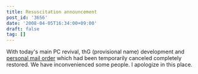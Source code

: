 ```yaml
---
title: Resuscitation announcement
post_id: '3656'
date: '2008-04-05T16:34:00+09:00'
draft: false
tag: []
---
```


With today's main PC revival, thG (provisional name) development and [personal mail order](http://e.danmaq.com/) which had been temporarily canceled completely restored. We have inconvenienced some people. I apologize in this place.